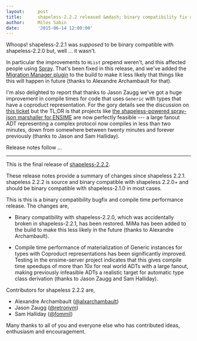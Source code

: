 ```yaml
---
layout:     post
title:      shapeless-2.2.2 released &mdash; binary compatibility fix and compile time speedup
author:     Miles Sabin
date:       '2015-06-14 12:00:00'
---
```



Whoops! shapeless-2.2.1 was _supposed_ to be binary compatible with shapeless-2.2.0 but, well ... it wasn't.

<span class="break"></span>

In particular the improvements to `HList` prepend weren't, and this affected people using [Spray][spray]. That's been
fixed in this release, and we've added the [Migration Manager plugin][sbt-mima-plugin] to the build to make it less
likely that things like this will happen in future (thanks to Alexandre Archambault for that).

I'm also delighted to report that thanks to Jason Zaugg we've got a huge improvement in compile times for code that
uses `Generic` with types that have a coproduct representation. For the gory details see the discussion on [this
ticket][ticket-318] but the TL;DR is that projects like [the shapeless-powered spray-json marshaller for
ENSIME][shapeless-spray] are now perfectly feasible --- a large fanout ADT representing a complex protocol now
compiles in less than two minutes, down from somewhere between twenty minutes and forever previously (thanks to Jason
and Sam Halliday).

[sbt-mima-plugin]: https://github.com/typesafehub/migration-manager/wiki/Sbt-plugin
[spray]: [http://spray.io/]
[ticket-318]: https://github.com/milessabin/shapeless/issues/381#issuecomment-111106635
[shapeless-spray]: https://github.com/ensime/ensime-server/pull/962

Release notes follow ...

---

This is the final release of [shapeless-2.2.2][shapeless].

These release notes provide a summary of changes since shapeless 2.2.1.
shapeless 2.2.2 is source and binary compatible with shapeless 2.2.0+ and
should be binary compatible with shapeless-2.1.0 in most cases.

This is this is a binary compatibility bugfix and compile time performance
release. The changes are,

* Binary compatibility with shapeless-2.2.0, which was accidentally broken in
  shapeless-2.2.1, has been restored. MiMa has been added to the build to make
  this less likely in the future (thanks to Alexandre Archambault).

* Compile time performance of materialization of Generic instances for types
  with Coproduct representations has been significantly improved. Testing in
  the ensime-server project indicates that this gives compile time speedups of
  more than 10x for real world ADTs with a large fanout, making previously
  infeasible ADTs a realistic target for automatic type class derivation
  (thanks to Jason Zaugg and Sam Halliday).

Contributors for shapeless 2.2.2 are,

* Alexandre Archambault ([@alxarchambault](https://twitter.com/alxarchambault))
* Jason Zaugg ([@retronym](https://twitter.com/retronym))
* Sam Halliday ([@fommil](https://twitter.com/fommil))

Many thanks to all of you and everyone else who has contributed ideas,
enthusiasm and encouragement.

[shapeless]: https://github.com/milessabin/shapeless
